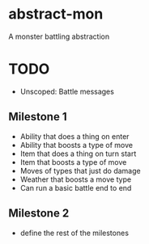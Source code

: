 # abstract-mon

A monster battling abstraction

# TODO

- Unscoped: Battle messages

## Milestone 1

- Ability that does a thing on enter
- Ability that boosts a type of move
- Item that does a thing on turn start
- Item that boosts a type of move
- Moves of types that just do damage
- Weather that boosts a move type
- Can run a basic battle end to end

## Milestone 2

- define the rest of the milestones
